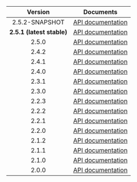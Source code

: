 | Version | Documents |
|:---:|---|
| 2.5.2-SNAPSHOT | [API documentation](2.5.2-SNAPSHOT) |
| **2.5.1 (latest stable)** | [API documentation](latest-stable) |
| 2.5.0 | [API documentation](2.5.0) |
| 2.4.2 | [API documentation](2.4.2) |
| 2.4.1 | [API documentation](2.4.1) |
| 2.4.0 | [API documentation](2.4.0) |
| 2.3.1 | [API documentation](2.3.1) |
| 2.3.0 | [API documentation](2.3.0) |
| 2.2.3 | [API documentation](2.2.3) |
| 2.2.2 | [API documentation](2.2.2) |
| 2.2.1 | [API documentation](2.2.1) |
| 2.2.0 | [API documentation](2.2.0) |
| 2.1.2 | [API documentation](2.1.2) |
| 2.1.1 | [API documentation](2.1.1) |
| 2.1.0 | [API documentation](2.1.0) |
| 2.0.0 | [API documentation](2.0.0) |
